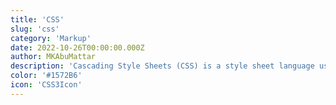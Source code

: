 ```yaml
---
title: 'CSS'
slug: 'css'
category: 'Markup'
date: 2022-10-26T00:00:00.000Z
author: MKAbuMattar
description: 'Cascading Style Sheets (CSS) is a style sheet language used for describing the presentation of a document written in a markup language like HTML.'
color: '#1572B6'
icon: 'CSS3Icon'
---
```

